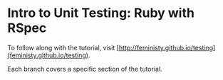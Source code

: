 # Intro to Unit Testing: Ruby with RSpec

To follow along with the tutorial, visit [http://feministy.github.io/testing](feministy.github.io/testing).

Each branch covers a specific section of the tutorial.
